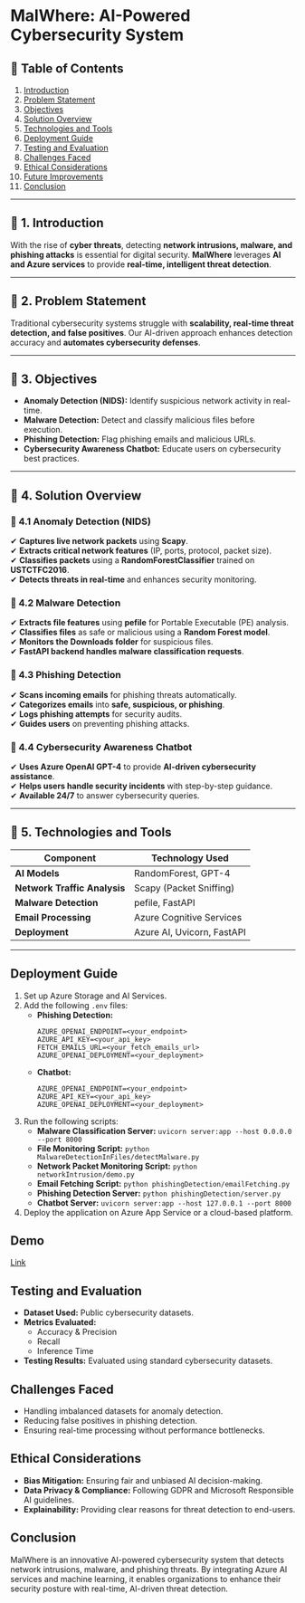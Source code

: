 # **MalWhere: AI-Powered Cybersecurity System**  

## **📌 Table of Contents**
1. [Introduction](#introduction)  
2. [Problem Statement](#problem-statement)  
3. [Objectives](#objectives)  
4. [Solution Overview](#solution-overview)  
5. [Technologies and Tools](#technologies-and-tools)  
6. [Deployment Guide](#deployment-guide)  
7. [Testing and Evaluation](#testing-and-evaluation)  
8. [Challenges Faced](#challenges-faced)  
9. [Ethical Considerations](#ethical-considerations)  
10. [Future Improvements](#future-improvements)  
11. [Conclusion](#conclusion)  

---

## **📌 1. Introduction**  
With the rise of **cyber threats**, detecting **network intrusions, malware, and phishing attacks** is essential for digital security. **MalWhere** leverages **AI and Azure services** to provide **real-time, intelligent threat detection**.  

---

## **📌 2. Problem Statement**  
Traditional cybersecurity systems struggle with **scalability, real-time threat detection, and false positives**. Our AI-driven approach enhances detection accuracy and **automates cybersecurity defenses**.  

---

## **📌 3. Objectives**  
- **Anomaly Detection (NIDS):** Identify suspicious network activity in real-time.  
- **Malware Detection:** Detect and classify malicious files before execution.  
- **Phishing Detection:** Flag phishing emails and malicious URLs.  
- **Cybersecurity Awareness Chatbot:** Educate users on cybersecurity best practices.  

---

## **📌 4. Solution Overview**  

### **🔹 4.1 Anomaly Detection (NIDS)**  
✔ **Captures live network packets** using **Scapy**.  
✔ **Extracts critical network features** (IP, ports, protocol, packet size).  
✔ **Classifies packets** using a **RandomForestClassifier** trained on **USTCTFC2016**.  
✔ **Detects threats in real-time** and enhances security monitoring.  

### **🔹 4.2 Malware Detection**  
✔ **Extracts file features** using **pefile** for Portable Executable (PE) analysis.  
✔ **Classifies files** as safe or malicious using a **Random Forest model**.  
✔ **Monitors the Downloads folder** for suspicious files.  
✔ **FastAPI backend handles malware classification requests**.  

### **🔹 4.3 Phishing Detection**  
✔ **Scans incoming emails** for phishing threats automatically.  
✔ **Categorizes emails** into **safe, suspicious, or phishing**.  
✔ **Logs phishing attempts** for security audits.  
✔ **Guides users** on preventing phishing attacks.  

### **🔹 4.4 Cybersecurity Awareness Chatbot**  
✔ **Uses Azure OpenAI GPT-4** to provide **AI-driven cybersecurity assistance**.  
✔ **Helps users handle security incidents** with step-by-step guidance.  
✔ **Available 24/7** to answer cybersecurity queries.  

---

## **📌 5. Technologies and Tools**  
| **Component**            | **Technology Used**  |
|--------------------------|---------------------|
| **AI Models**            | RandomForest, GPT-4 |
| **Network Traffic Analysis** | Scapy (Packet Sniffing) |
| **Malware Detection**    | pefile, FastAPI |
| **Email Processing**     | Azure Cognitive Services |
| **Deployment**           | Azure AI, Uvicorn, FastAPI |

---

## Deployment Guide
1. Set up Azure Storage and AI Services.
2. Add the following `.env` files:
   - **Phishing Detection:**
     ```
     AZURE_OPENAI_ENDPOINT=<your_endpoint>
     AZURE_API_KEY=<your_api_key>
     FETCH_EMAILS_URL=<your_fetch_emails_url>
     AZURE_OPENAI_DEPLOYMENT=<your_deployment>
     ```
   - **Chatbot:**
     ```
     AZURE_OPENAI_ENDPOINT=<your_endpoint>
     AZURE_API_KEY=<your_api_key>
     AZURE_OPENAI_DEPLOYMENT=<your_deployment>
     ```
3. Run the following scripts:
   - **Malware Classification Server:** `uvicorn server:app --host 0.0.0.0 --port 8000`
   - **File Monitoring Script:** `python MalwareDetectionInFiles/detectMalware.py`
   - **Network Packet Monitoring Script:** `python networkIntrusion/demo.py`
   - **Email Fetching Script:** `python phishingDetection/emailFetching.py`
   - **Phishing Detection Server:** `python phishingDetection/server.py`
   - **Chatbot Server:** `uvicorn server:app --host 127.0.0.1 --port 8000`
4. Deploy the application on Azure App Service or a cloud-based platform.

## Demo
[Link](https://drive.google.com/file/d/13Zn_wJayLrsKWwE3O22Ib9UM8TUL24Wd/view?usp=drive_link)

## Testing and Evaluation
- **Dataset Used:** Public cybersecurity datasets.
- **Metrics Evaluated:**
  - Accuracy & Precision
  - Recall
  - Inference Time
- **Testing Results:** Evaluated using standard cybersecurity datasets.

## Challenges Faced
- Handling imbalanced datasets for anomaly detection.
- Reducing false positives in phishing detection.
- Ensuring real-time processing without performance bottlenecks.

## Ethical Considerations
- **Bias Mitigation:** Ensuring fair and unbiased AI decision-making.
- **Data Privacy & Compliance:** Following GDPR and Microsoft Responsible AI guidelines.
- **Explainability:** Providing clear reasons for threat detection to end-users.

## Conclusion
MalWhere is an innovative AI-powered cybersecurity system that detects network intrusions, malware, and phishing threats. By integrating Azure AI services and machine learning, it enables organizations to enhance their security posture with real-time, AI-driven threat detection.
